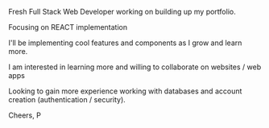 Fresh Full Stack Web Developer working on building up my portfolio.

Focusing on REACT implementation

I'll be implementing cool features and components as I grow and learn more.

I am interested in learning more and willing to collaborate on websites / web apps

Looking to gain more experience working with databases and account creation (authentication / security).

Cheers, P

